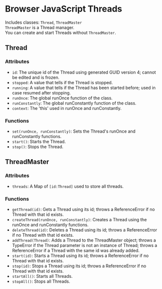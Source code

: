 # Browser JavaScript Threads

Includes classes: `Thread`, `ThreadMaster`  
`ThreadMaster` is a Thread manager.  
You can create and start Threads without `ThreadMaster`.

## Thread

### Attributes
- `id`: The unique id of the Thread using generated GUID version 4; cannot be edited and is frozen.
- `stopped`: A value that tells if the Thread is stopped.
- `running`: A value that tells if the Thread has been started before; used in case resumed after stopping.
- `runOnce`: The global runOnce function of the class.
- `runConstantly`: The global runConstantly function of the class.
- `context`: The 'this' used in runOnce and runConstantly.

### Functions
- `set(runOnce, runConstantly)`: Sets the Thread's runOnce and runConstantly functions.
- `start()`: Starts the Thread.
- `stop()`: Stops the Thread.

## ThreadMaster

### Attributes
- `threads`: A Map of `[id:Thread]` used to store all threads.

### Functions
- `getThread(id)`: Gets a Thread using its id; throws a ReferenceError if no Thread with that id exists.
- `createThread(runOnce, runConstantly)`: Creates a Thread using the runOnce and runConstantly functions.
- `deleteThread(id)`: Deletes a Thread using its id; throws a ReferenceError if no Thread with that id exists.
- `addThread(Thread)`: Adds a Thread to the ThreadMaster object; throws a TypeError if the Thread parameter is not an instance of Thread; throws a ReferenceError if a Thread with the same id was already added.
- `start(id)`: Starts a Thread using its id; throws a ReferenceError if no Thread with that id exists.
- `stop(id)`: Stops a Thread using its id; throws a ReferenceError if no Thread with that id exists.
- `startAll()`: Starts all Threads.
- `stopAll()`: Stops all Threads.
